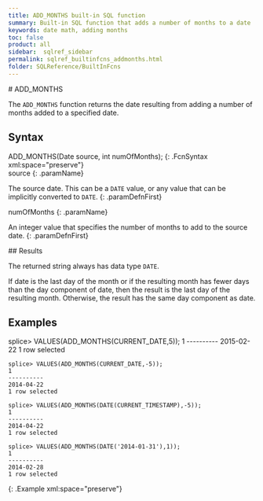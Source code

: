 ```yaml
---
title: ADD_MONTHS built-in SQL function
summary: Built-in SQL function that adds a number of months to a date
keywords: date math, adding months
toc: false
product: all
sidebar:  sqlref_sidebar
permalink: sqlref_builtinfcns_addmonths.html
folder: SQLReference/BuiltInFcns
---
```

<section>
<div class="TopicContent" data-swiftype-index="true" markdown="1">
# ADD_MONTHS

The `ADD_MONTHS` function returns the date resulting from adding a
number of months added to a specified date.

## Syntax

<div class="fcnWrapperWide" markdown="1">
    ADD_MONTHS(Date source, int numOfMonths);
{: .FcnSyntax xml:space="preserve"}

</div>
<div class="paramList" markdown="1">
source
{: .paramName}

The source date. This can be a `DATE` value, or any value that can be
implicitly converted to `DATE`.
{: .paramDefnFirst}

numOfMonths
{: .paramName}

An integer value that specifies the number of months to add to the
source date.
{: .paramDefnFirst}

</div>
## Results

The returned string always has data type `DATE`.

If date is the last day of the month or if the resulting month has fewer
days than the day component of date, then the result is the last day of
the resulting month. Otherwise, the result has the same day component as
date.

## Examples

<div class="preWrapperWide" markdown="1">
    splice> VALUES(ADD_MONTHS(CURRENT_DATE,5));
    1
    ----------
    2015-02-22
    1 row selected
    
    splice> VALUES(ADD_MONTHS(CURRENT_DATE,-5));
    1
    ----------
    2014-04-22
    1 row selected
    
    splice> VALUES(ADD_MONTHS(DATE(CURRENT_TIMESTAMP),-5));
    1
    ----------
    2014-04-22
    1 row selected
    
    splice> VALUES(ADD_MONTHS(DATE('2014-01-31'),1));
    1
    ----------
    2014-02-28
    1 row selected
{: .Example xml:space="preserve"}

</div>
</div>
</section>

